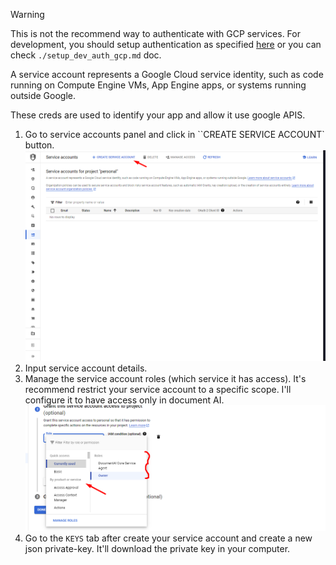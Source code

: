 > [!WARNING]
> This is not the recommend way to authenticate with GCP services. For development, you should setup authentication as specified [here](https://cloud.google.com/document-ai/docs/setup#auth) or you can check `./setup_dev_auth_gcp.md` doc. 

A service account represents a Google Cloud service identity, such as code running on Compute Engine VMs, App Engine apps, or systems running outside Google.
 
These creds are used to identify your app and allow it use google APIS. 

1. Go to service accounts panel and click in ``CREATE SERVICE ACCOUNT` button.
   ![create service account](/docs/assets/create_service_account/image_1.png)
2. Input service account details.
3. Manage the service account roles (which service it has access). It's recommend restrict your service account to a specific scope. I'll configure it to have access only in document AI.
    ![create service account](/docs/assets/create_service_account/image_2.png)
4. Go to the `KEYS` tab after create your service account and create a new json private-key. It'll download the private key in your computer.


